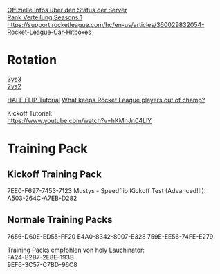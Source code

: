 [Offizielle Infos über den Status der Server](https://status.epicgames.com)  
[Rank Verteilung Seasons 1](https://www.reddit.com/r/RocketLeague/comments/kr4weh/season_1_rank_distribution/)  
https://support.rocketleague.com/hc/en-us/articles/360029832054-Rocket-League-Car-Hitboxes

# Rotation
[3vs3](https://www.youtube.com/watch?v=QEhxTfHYeCs)  
[2vs2](https://www.youtube.com/watch?v=yiBzXZ4pNH4)


[HALF FLIP Tutorial](https://www.youtube.com/watch?v=N-Wh5GV116g)
[What keeps Rocket League players out of champ?](https://www.youtube.com/watch?v=x9d49UzgEiA)


Kickoff Tutorial:  
https://www.youtube.com/watch?v=hKMnJn04LlY

# Training Pack
## Kickoff Training Pack  
7EE0-F697-7453-7123
Mustys - Speedflip Kickoff Test (Advanced!!!):
A503-264C-A7EB-D282

## Normale Training Packs
7656-D60E-ED55-FF20
E4A0-8342-8007-E328
759E-EE56-74FE-E279

Training Packs empfohlen von holy Lauchinator:  
FA24-B2B7-2E8E-193B  
9EF6-3C57-C7BD-96C8
